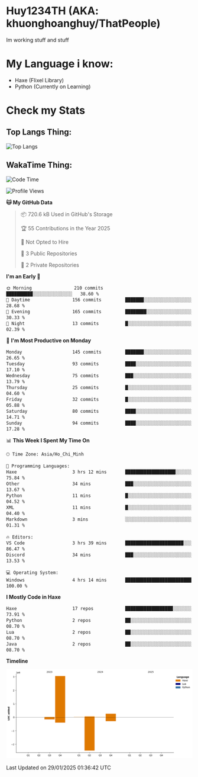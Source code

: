 # Huy1234TH (AKA: khuonghoanghuy/ThatPeople)
Im working stuff and stuff

# My Language i know:
- Haxe (Flixel Library)
- Python (Currently on Learning)

# Check my Stats
## Top Langs Thing:
![Top Langs](https://github-readme-stats.vercel.app/api/top-langs/?username=khuonghoanghuy&hide_progress=false)

## WakaTime Thing:
<!--START_SECTION:waka-->
![Code Time](http://img.shields.io/badge/Code%20Time-4%20hrs%2014%20mins-blue)

![Profile Views](http://img.shields.io/badge/Profile%20Views-170-blue)

**🐱 My GitHub Data** 

> 📦 720.6 kB Used in GitHub's Storage 
 > 
> 🏆 55 Contributions in the Year 2025
 > 
> 🚫 Not Opted to Hire
 > 
> 📜 3 Public Repositories 
 > 
> 🔑 2 Private Repositories 
 > 
**I'm an Early 🐤** 

```text
🌞 Morning                210 commits         ██████████░░░░░░░░░░░░░░░   38.60 % 
🌆 Daytime                156 commits         ███████░░░░░░░░░░░░░░░░░░   28.68 % 
🌃 Evening                165 commits         ████████░░░░░░░░░░░░░░░░░   30.33 % 
🌙 Night                  13 commits          █░░░░░░░░░░░░░░░░░░░░░░░░   02.39 % 
```
📅 **I'm Most Productive on Monday** 

```text
Monday                   145 commits         ███████░░░░░░░░░░░░░░░░░░   26.65 % 
Tuesday                  93 commits          ████░░░░░░░░░░░░░░░░░░░░░   17.10 % 
Wednesday                75 commits          ███░░░░░░░░░░░░░░░░░░░░░░   13.79 % 
Thursday                 25 commits          █░░░░░░░░░░░░░░░░░░░░░░░░   04.60 % 
Friday                   32 commits          █░░░░░░░░░░░░░░░░░░░░░░░░   05.88 % 
Saturday                 80 commits          ████░░░░░░░░░░░░░░░░░░░░░   14.71 % 
Sunday                   94 commits          ████░░░░░░░░░░░░░░░░░░░░░   17.28 % 
```


📊 **This Week I Spent My Time On** 

```text
🕑︎ Time Zone: Asia/Ho_Chi_Minh

💬 Programming Languages: 
Haxe                     3 hrs 12 mins       ███████████████████░░░░░░   75.84 % 
Other                    34 mins             ███░░░░░░░░░░░░░░░░░░░░░░   13.67 % 
Python                   11 mins             █░░░░░░░░░░░░░░░░░░░░░░░░   04.52 % 
XML                      11 mins             █░░░░░░░░░░░░░░░░░░░░░░░░   04.40 % 
Markdown                 3 mins              ░░░░░░░░░░░░░░░░░░░░░░░░░   01.31 % 

🔥 Editors: 
VS Code                  3 hrs 39 mins       ██████████████████████░░░   86.47 % 
Discord                  34 mins             ███░░░░░░░░░░░░░░░░░░░░░░   13.53 % 

💻 Operating System: 
Windows                  4 hrs 14 mins       █████████████████████████   100.00 % 
```

**I Mostly Code in Haxe** 

```text
Haxe                     17 repos            ██████████████████░░░░░░░   73.91 % 
Python                   2 repos             ██░░░░░░░░░░░░░░░░░░░░░░░   08.70 % 
Lua                      2 repos             ██░░░░░░░░░░░░░░░░░░░░░░░   08.70 % 
Java                     2 repos             ██░░░░░░░░░░░░░░░░░░░░░░░   08.70 % 
```



**Timeline**

![Lines of Code chart](https://raw.githubusercontent.com/khuonghoanghuy/khuonghoanghuy/main/assets/bar_graph.png)


 Last Updated on 29/01/2025 01:36:42 UTC
<!--END_SECTION:waka-->
